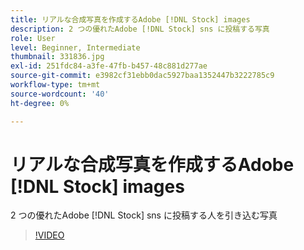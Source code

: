 ```yaml
---
title: リアルな合成写真を作成するAdobe [!DNL Stock] images
description: 2 つの優れたAdobe [!DNL Stock] sns に投稿する写真
role: User
level: Beginner, Intermediate
thumbnail: 331836.jpg
exl-id: 251fdc84-a3fe-47fb-b457-48c881d277ae
source-git-commit: e3982cf31ebb0dac5927baa1352447b3222785c9
workflow-type: tm+mt
source-wordcount: '40'
ht-degree: 0%

---
```


# リアルな合成写真を作成するAdobe [!DNL Stock] images

2 つの優れたAdobe [!DNL Stock] sns に投稿する人を引き込む写真

>[!VIDEO](https://video.tv.adobe.com/v/331836?hidetitle=true)
